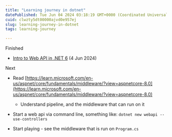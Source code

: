 ```yaml
---
title: "Learning journey in dotnet"
datePublished: Tue Jun 04 2024 03:18:19 GMT+0000 (Coordinated Universal Time)
cuid: clwzty5dt00000ajvd0e957ej
slug: learning-journey-in-dotnet
tags: learning-journey

---
```


Finished

* [Intro to Web API in .NET 6](https://coderlyn.hashnode.dev/intro-to-web-api) (4 Jun 2024)
    

Next

* Read [https://learn.microsoft.com/en-us/aspnet/core/fundamentals/middleware/?view=aspnetcore-8.0](https://learn.microsoft.com/en-us/aspnet/core/fundamentals/middleware/?view=aspnetcore-8.0)
    
    * Understand pipeline, and the middleware that can run on it
        
* Start a web api via command line, something like: `dotnet new webapi --use-controllers`
    
* Start playing - see the middleware that is run on `Program.cs`